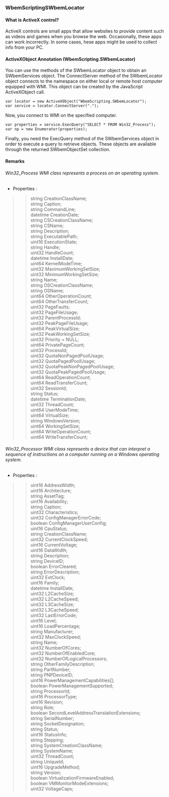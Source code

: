 ### WbemScriptingSWbemLocator
#### What is ActiveX control?
ActiveX controls are small apps that allow websites to provide content such as videos and games when you browse the web. Occasionally, these apps can work incorrectly. In some cases, hese apps might be used to collect info from your PC. 

#### ActiveXObject Annotation (WbemScripting.SWbemLocator)
You can use the methods of the SWbemLocator object to obtain an SWbemServices object. The ConnectServer method of the SWbemLocator object connects to the namespace on either local or remote host computer equipped with WMI. This object can be created by the JavaScript ActiveXObject call.
   
    var locator = new ActiveXObject("WbemScripting.SWbemLocator");
	var service = locator.ConnectServer(".");
   
Now,  you connect to WMI on the specified computer.
   
    var properties = service.ExecQuery("SELECT * FROM Win32_Process");
	var np = new Enumerator(properties);
   
Finally, you need the ExecQuery method of the SWbemServices object in order to execute a query to retrieve objects. These objects are available through the returned SWbemObjectSet collection.

#### Remarks
###### Win32_Process WMI class represents a process on an operating system.
- Properties :
>> string   CreationClassName;<br/>
>> string   Caption;<br/>
>> string   CommandLine;<br/>
>> datetime CreationDate;<br/>
>>string   CSCreationClassName;<br/>
>>string   CSName;<br/>
>>string   Description;<br/>
>>string   ExecutablePath;<br/>
>>uint16   ExecutionState;<br/>
>>string   Handle;<br/>
>>uint32   HandleCount;<br/>
>>datetime InstallDate;<br/>
>>uint64   KernelModeTime;<br/>
>>uint32   MaximumWorkingSetSize;<br/>
>>uint32   MinimumWorkingSetSize;<br/>
>>string   Name;<br/>
>>string   OSCreationClassName;<br/>
>>string   OSName;<br/>
>>uint64   OtherOperationCount;<br/>
>>uint64   OtherTransferCount;<br/>
>>uint32   PageFaults;<br/>
>>uint32   PageFileUsage;<br/>
>>uint32   ParentProcessId;<br/>
>>uint32   PeakPageFileUsage;<br/>
>>uint64   PeakVirtualSize;<br/>
>>uint32   PeakWorkingSetSize;<br/>
>>uint32   Priority = NULL;<br/>
>>uint64   PrivatePageCount;<br/>
>>uint32   ProcessId;<br/>
>>uint32   QuotaNonPagedPoolUsage;<br/>
>>uint32   QuotaPagedPoolUsage;<br/>
>>uint32   QuotaPeakNonPagedPoolUsage;<br/>
>>uint32   QuotaPeakPagedPoolUsage;<br/>
>>uint64   ReadOperationCount;<br/>
>>uint64   ReadTransferCount;<br/>
>>uint32   SessionId;<br/>
>>string   Status;<br/>
>>datetime TerminationDate;<br/>
>>uint32   ThreadCount;<br/>
>>uint64   UserModeTime;<br/>
>>uint64   VirtualSize;<br/>
>>string   WindowsVersion;<br/>
>>uint64   WorkingSetSize;<br/>
>>uint64   WriteOperationCount;<br/>
>>uint64   WriteTransferCount;<br/>

###### Win32_Processor WMI class represents a device that can interpret a sequence of instructions on a computer running on a Windows operating system.
- Properties :
>>uint16   AddressWidth;<br/>
>>uint16   Architecture;<br/>
>>string   AssetTag;<br/>
>>uint16   Availability;<br/>
>>string   Caption;<br/>
>>uint32   Characteristics;<br/>
>>uint32   ConfigManagerErrorCode;<br/>
>>boolean  ConfigManagerUserConfig;<br/>
>>uint16   CpuStatus;<br/>
>>string   CreationClassName;<br/>
>>uint32   CurrentClockSpeed;<br/>
>>uint16   CurrentVoltage;<br/>
>>uint16   DataWidth;<br/>
>>string   Description;<br/>
>>string   DeviceID;<br/>
>>boolean  ErrorCleared;<br/>
>>string   ErrorDescription;<br/>
>>uint32   ExtClock;<br/>
>>uint16   Family;<br/>
>>datetime InstallDate;<br/>
>>uint32   L2CacheSize;<br/>
>>uint32   L2CacheSpeed;<br/>
>>uint32   L3CacheSize;<br/>
>>uint32   L3CacheSpeed;<br/>
>>uint32   LastErrorCode;<br/>
>>uint16   Level;<br/>
>>uint16   LoadPercentage;<br/>
>>string   Manufacturer;<br/>
>>uint32   MaxClockSpeed;<br/>
>>string   Name;<br/>
>>uint32   NumberOfCores;<br/>
>>uint32   NumberOfEnabledCore;<br/>
>>uint32   NumberOfLogicalProcessors;<br/>
>>string   OtherFamilyDescription;<br/>
>>string   PartNumber;<br/>
>>string   PNPDeviceID;<br/>
>>uint16   PowerManagementCapabilities[];<br/>
>>boolean  PowerManagementSupported;<br/>
>>string   ProcessorId;<br/>
>>uint16   ProcessorType;<br/>
>>uint16   Revision;<br/>
>>string   Role;<br/>
>>boolean  SecondLevelAddressTranslationExtensions;<br/>
>>string   SerialNumber;<br/>
>>string   SocketDesignation;<br/>
>>string   Status;<br/>
>>uint16   StatusInfo;<br/>
>>string   Stepping;<br/>
>>string   SystemCreationClassName;<br/>
>>string   SystemName;<br/>
>>uint32   ThreadCount;<br/>
>>string   UniqueId;<br/>
>>uint16   UpgradeMethod;<br/>
>>string   Version;<br/>
>>boolean  VirtualizationFirmwareEnabled;<br/>
>>boolean  VMMonitorModeExtensions;<br/>
>>uint32   VoltageCaps;<br/>